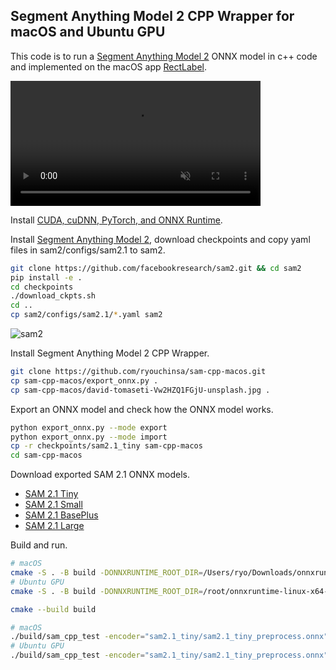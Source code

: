 ## Segment Anything Model 2 CPP Wrapper for macOS and Ubuntu GPU

This code is to run a [Segment Anything Model 2](https://github.com/facebookresearch/sam2) ONNX model in c++ code and implemented on the macOS app [RectLabel](https://rectlabel.com).

<video src="https://github.com/user-attachments/assets/812776c3-bfad-4f80-99e1-6141b21c024b" controls="controls" muted="muted" class="width-fit" style="max-height:640px; min-height: 200px"></video>

Install [CUDA, cuDNN, PyTorch, and ONNX Runtime](https://rectlabel.com/pytorch/).

Install [Segment Anything Model 2](https://github.com/facebookresearch/sam2), download checkpoints and copy yaml files in sam2/configs/sam2.1 to sam2.

```bash
git clone https://github.com/facebookresearch/sam2.git && cd sam2
pip install -e .
cd checkpoints
./download_ckpts.sh
cd ..
cp sam2/configs/sam2.1/*.yaml sam2
```

![sam2](https://github.com/user-attachments/assets/4a76d0f1-d0af-4483-bdd6-58246201cc94)

Install Segment Anything Model 2 CPP Wrapper.
```bash
git clone https://github.com/ryouchinsa/sam-cpp-macos.git
cp sam-cpp-macos/export_onnx.py .
cp sam-cpp-macos/david-tomaseti-Vw2HZQ1FGjU-unsplash.jpg .
```

Export an ONNX model and check how the ONNX model works.

```bash
python export_onnx.py --mode export
python export_onnx.py --mode import
cp -r checkpoints/sam2.1_tiny sam-cpp-macos
cd sam-cpp-macos
```

Download exported SAM 2.1 ONNX models.
- [SAM 2.1 Tiny](https://huggingface.co/rectlabel/segment-anything-onnx-models/resolve/main/sam2.1_tiny.zip)
- [SAM 2.1 Small](https://huggingface.co/rectlabel/segment-anything-onnx-models/resolve/main/sam2.1_small.zip)
- [SAM 2.1 BasePlus](https://huggingface.co/rectlabel/segment-anything-onnx-models/resolve/main/sam2.1_base_plus.zip)
- [SAM 2.1 Large](https://huggingface.co/rectlabel/segment-anything-onnx-models/resolve/main/sam2.1_large.zip)

Build and run.

```bash
# macOS
cmake -S . -B build -DONNXRUNTIME_ROOT_DIR=/Users/ryo/Downloads/onnxruntime-osx-universal2-1.20.0
# Ubuntu GPU
cmake -S . -B build -DONNXRUNTIME_ROOT_DIR=/root/onnxruntime-linux-x64-gpu-1.20.0

cmake --build build

# macOS
./build/sam_cpp_test -encoder="sam2.1_tiny/sam2.1_tiny_preprocess.onnx" -decoder="sam2.1_tiny/sam2.1_tiny.onnx" -image="david-tomaseti-Vw2HZQ1FGjU-unsplash.jpg" -device="cpu"
# Ubuntu GPU
./build/sam_cpp_test -encoder="sam2.1_tiny/sam2.1_tiny_preprocess.onnx" -decoder="sam2.1_tiny/sam2.1_tiny.onnx" -image="david-tomaseti-Vw2HZQ1FGjU-unsplash.jpg" -device="cuda:0"
```
